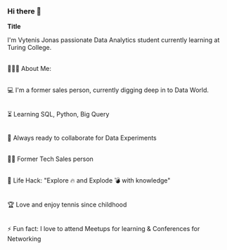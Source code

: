 ### Hi there 👋

**Title**

I'm Vytenis Jonas passionate Data Analytics student currently learning at Turing College.

<br>👨🏻‍💻 About Me:<br>

<br>💻 I'm a former sales person, currently digging deep in to Data World.<br>

<br>⏳ Learning SQL, Python, Big Query<br>

<br>🚀 Always ready to collaborate for Data Experiments<br>

<br>👨‍💻 Former Tech Sales person<br>

<br>🎯 Life Hack: "Explore 🔥 and Explode 💣 with knowledge"<br>

<br>🏆 Love and enjoy tennis since childhood<br>

<br>⚡ Fun fact: I love to attend Meetups for learning & Conferences for Networking<br>

<!--
**vjpaul1/vjpaul1** is a ✨ _special_ ✨ repository because its `README.md` (this file) appears on your GitHub profile.

Here are some ideas to get you started:

- 🔭 I’m currently working on ...
- 🌱 I’m currently learning ...
- 👯 I’m looking to collaborate on ...
- 🤔 I’m looking for help with ...
- 💬 Ask me about ...
- 📫 How to reach me: ...
- 😄 Pronouns: ...
- ⚡ Fun fact: ...
-->

